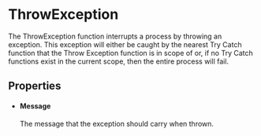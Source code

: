 ThrowException
===============

The ThrowException function interrupts a process by throwing an
exception. This exception will either be caught by the nearest Try Catch
function that the Throw Exception function is in scope of or, if no Try
Catch functions exist in the current scope, then the entire process will
fail.

Properties
----------

-  #### Message

    The message that the exception should carry when thrown.



